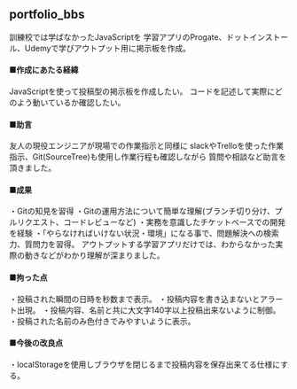## portfolio_bbs

訓練校では学ばなかったJavaScriptを
学習アプリのProgate、ドットインストール、Udemyで学びアウトプット用に掲示板を作成。

#### ■作成にあたる経緯
JavaScriptを使って投稿型の掲示板を作成したい。
コードを記述して実際にどのよう動いているか確認したい。

#### ■助言
友人の現役エンジニアが現場での作業指示と同様に
slackやTrelloを使った作業指示、Git(SourceTree)も使用し作業行程も確認しながら
質問や相談など助言を頂きました。

#### ■成果
・Gitの知見を習得
・Gitの運用方法について簡単な理解(ブランチ切り分け、プルリクエスト、コードレビューなど)
・実務を意識したチケットベースでの開発を経験
・「やらなければいけない状況・環境」になる事で、問題解決への検索力、質問力を習得。
アウトプットする学習アプリだけでは、わからなかった実際の動きなどがわかり理解が深まりました。

#### ■拘った点
・投稿された瞬間の日時を秒数まで表示。
・投稿内容を書き込まないとアラート出現。
・投稿内容、名前と共に大文字140字以上投稿出来ないように制御。
・投稿された名前のみ色付きでみやすいように表示。

#### ■今後の改良点
・localStorageを使用しブラウザを閉じるまで投稿内容を保存出来てる仕様にする。
